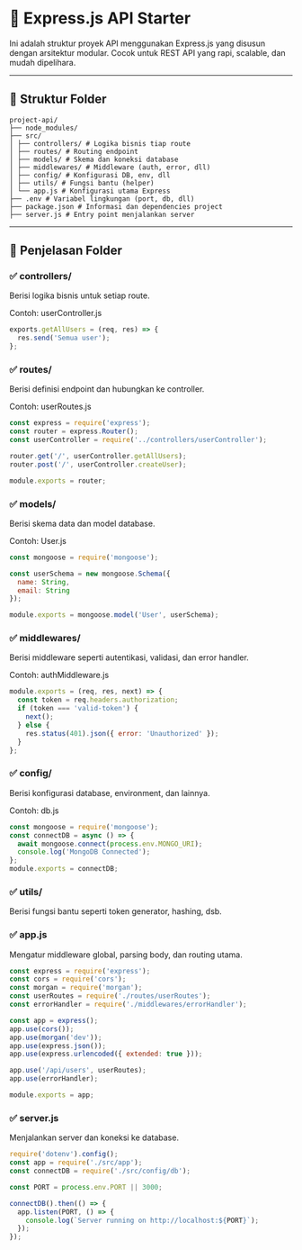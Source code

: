 # 📘 Express.js API Starter

Ini adalah struktur proyek API menggunakan Express.js yang disusun dengan arsitektur modular. Cocok untuk REST API yang rapi, scalable, dan mudah dipelihara.

---

## 📁 Struktur Folder
```
project-api/
├── node_modules/
├── src/
│ ├── controllers/ # Logika bisnis tiap route
│ ├── routes/ # Routing endpoint
│ ├── models/ # Skema dan koneksi database
│ ├── middlewares/ # Middleware (auth, error, dll)
│ ├── config/ # Konfigurasi DB, env, dll
│ ├── utils/ # Fungsi bantu (helper)
│ └── app.js # Konfigurasi utama Express
├── .env # Variabel lingkungan (port, db, dll)
├── package.json # Informasi dan dependencies project
├── server.js # Entry point menjalankan server
```

---


## 🧱 Penjelasan Folder
### ✅ controllers/
Berisi logika bisnis untuk setiap route.

Contoh: userController.js

```js
exports.getAllUsers = (req, res) => {
  res.send('Semua user');
};
```
### ✅ routes/
Berisi definisi endpoint dan hubungkan ke controller.

Contoh: userRoutes.js

```js
const express = require('express');
const router = express.Router();
const userController = require('../controllers/userController');

router.get('/', userController.getAllUsers);
router.post('/', userController.createUser);

module.exports = router;
```
### ✅ models/
Berisi skema data dan model database.

Contoh: User.js

```js
const mongoose = require('mongoose');

const userSchema = new mongoose.Schema({
  name: String,
  email: String
});

module.exports = mongoose.model('User', userSchema);
```
### ✅ middlewares/
Berisi middleware seperti autentikasi, validasi, dan error handler.

Contoh: authMiddleware.js

```js
module.exports = (req, res, next) => {
  const token = req.headers.authorization;
  if (token === 'valid-token') {
    next();
  } else {
    res.status(401).json({ error: 'Unauthorized' });
  }
};
```
### ✅ config/
Berisi konfigurasi database, environment, dan lainnya.

Contoh: db.js

```js
const mongoose = require('mongoose');
const connectDB = async () => {
  await mongoose.connect(process.env.MONGO_URI);
  console.log('MongoDB Connected');
};
module.exports = connectDB;
```
### ✅ utils/
Berisi fungsi bantu seperti token generator, hashing, dsb.

### ✅ app.js
Mengatur middleware global, parsing body, dan routing utama.

```js
const express = require('express');
const cors = require('cors');
const morgan = require('morgan');
const userRoutes = require('./routes/userRoutes');
const errorHandler = require('./middlewares/errorHandler');

const app = express();
app.use(cors());
app.use(morgan('dev'));
app.use(express.json());
app.use(express.urlencoded({ extended: true }));

app.use('/api/users', userRoutes);
app.use(errorHandler);

module.exports = app;
```
### ✅ server.js
Menjalankan server dan koneksi ke database.

```js
require('dotenv').config();
const app = require('./src/app');
const connectDB = require('./src/config/db');

const PORT = process.env.PORT || 3000;

connectDB().then(() => {
  app.listen(PORT, () => {
    console.log(`Server running on http://localhost:${PORT}`);
  });
});
```